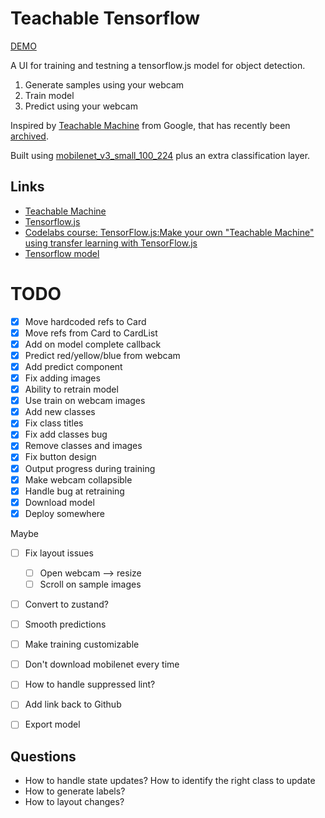 # Teachable Tensorflow

[DEMO](https://teachable-tensorflow.vercel.app/)

A UI for training and testning a tensorflow.js model for object detection.
1. Generate samples using your webcam
2. Train model
3. Predict using your webcam

Inspired by  [Teachable Machine](https://teachablemachine.withgoogle.com/train/image) from Google, that has recently been [archived](https://github.com/googlecreativelab/teachable-machine-v1). 

Built using [mobilenet_v3_small_100_224](https://tfhub.dev/google/tfjs-model/imagenet/mobilenet_v3_small_100_224/feature_vector/5/default/1) plus an extra classification layer.

## Links
* [Teachable Machine](https://teachablemachine.withgoogle.com/train/image)
* [Tensorflow.js](https://www.tensorflow.org/js)
* [Codelabs course: TensorFlow.js:Make your own "Teachable Machine" using transfer learning with TensorFlow.js](https://codelabs.developers.google.com/tensorflowjs-transfer-learning-teachable-machine#0)
* [Tensorflow model](https://tfhub.dev/google/tfjs-model/imagenet/mobilenet_v3_small_100_224/feature_vector/5/default/1)
# TODO

* [x] Move hardcoded refs to Card
* [x] Move refs from Card to CardList
* [x] Add on model complete callback
* [x] Predict red/yellow/blue from webcam
* [x] Add predict component
* [x] Fix adding images
* [x] Ability to retrain model
* [x] Use train on webcam images
* [x] Add new classes
* [x] Fix class titles
* [x] Fix add classes bug
* [x] Remove classes and images
* [x] Fix button design
* [x] Output progress during training
* [x] Make webcam collapsible
* [x] Handle bug at retraining
* [x] Download model
* [x] Deploy somewhere

Maybe

* [ ] Fix layout issues
  * [ ] Open webcam --> resize
  * [ ] Scroll on sample images
* [ ] Convert to zustand?
* [ ] Smooth predictions
* [ ] Make training customizable
* [ ] Don't download mobilenet every time
* [ ] How to handle suppressed lint?
* [ ] Add link back to Github
* [ ] Export model


## Questions

* How to handle state updates? How to identify the right class to update
* How to generate labels?
* How to layout changes?